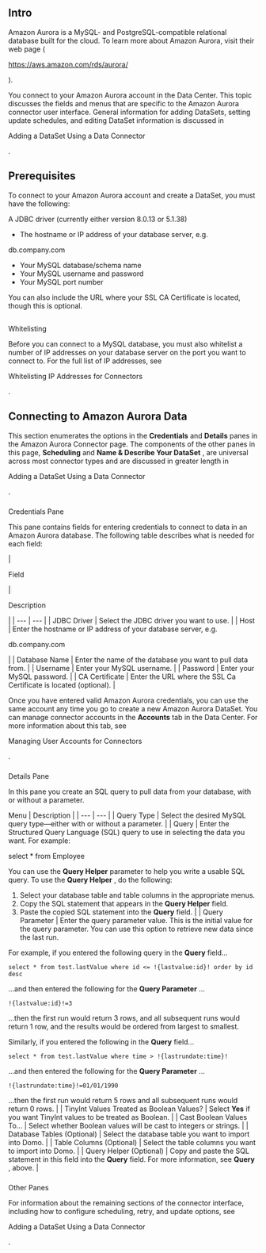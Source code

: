 

Intro
-------

Amazon Aurora is a MySQL- and PostgreSQL-compatible relational database built for the cloud. To learn more about Amazon Aurora, visit their web page (

https://aws.amazon.com/rds/aurora/

).


 You connect to your Amazon Aurora account in the Data Center. This topic discusses the fields and menus that are specific to the Amazon Aurora connector user interface. General information for adding DataSets, setting update schedules, and editing DataSet information is discussed in

Adding a DataSet Using a Data Connector

.


 Prerequisites
---------------

To connect to your Amazon Aurora account and create a DataSet, you must have the following:

 A JDBC driver (currently either version 8.0.13 or 5.1.38)
* The hostname or IP address of your database server, e.g.


 db.company.com
* Your MySQL database/schema name
* Your MySQL username and password
* Your MySQL port number

You can also include the URL where your SSL CA Certificate is located, though this is optional.

##
 Whitelisting

Before you can connect to a MySQL database, you must also whitelist a number of IP addresses on your database server on the port you want to connect to. For the full list of IP addresses, see

Whitelisting IP Addresses for Connectors

.


 Connecting to Amazon Aurora Data
----------------------------------


 This section enumerates the options in the
 **Credentials**
 and
 **Details**
 panes in the Amazon Aurora Connector page. The components of the other panes in this page,
 **Scheduling**
 and
 **Name & Describe Your DataSet**
 , are universal across most connector types and are discussed in greater length in

Adding a DataSet Using a Data Connector

.


###

Credentials Pane


 This pane contains fields for entering credentials to connect to data in an Amazon Aurora database. The following table describes what is needed for each field:


|

Field

|

Description

|
| --- | --- |
|
 JDBC Driver
  |
 Select the JDBC driver you want to use.
  |
|
 Host
  |
 Enter the hostname or IP address of your database server, e.g.


 db.company.com


 |
|
 Database Name
  |
 Enter the name of the database you want to pull data from.
  |
|
 Username
  |
 Enter your MySQL username.
  |
|
 Password
  |
 Enter your MySQL password.
  |
|
 CA Certificate
  |
 Enter the URL where the SSL Ca Certificate is located (optional).
  |


 Once you have entered valid Amazon Aurora credentials, you can use the same account any time you go to create a new Amazon Aurora DataSet. You can manage connector accounts in the
 **Accounts**
 tab in the Data Center. For more information about this tab, see

Managing User Accounts for Connectors

.


###
 Details Pane

In this pane you create an SQL query to pull data from your database, with or without a parameter.


 Menu
  |
 Description
  |
| --- | --- |
|
 Query Type
  |
 Select the desired MySQL query type—either with or without a parameter.
  |
|
 Query
  |
 Enter the Structured Query Language (SQL) query to use in selecting the data you want. For example:

select \* from Employee

You can use the
 ****Query Helper****
 parameter to help you write a usable SQL query. To use the
 ****Query Helper****
 , do the following:
 1. Select your database table and table columns in the appropriate menus.
2. Copy the SQL statement that appears in the
 ****Query Helper****
 field.
3. Paste the copied SQL statement into the
 ****Query****
 field.
 |
|
 Query Parameter
  |
 Enter the query parameter value. This is the initial value for the query parameter. You can use this option to retrieve new data since the last run.


 For example, if you entered the following query in the
 **Query**
 field...


`select * from test.lastValue where id <= !{lastvalue:id}! order by id desc`


 ...and then entered the following for the
 **Query Parameter**
 ...


`!{lastvalue:id}!=3`


 ...then the first run would return 3 rows, and all subsequent runs would return 1 row, and the results would be ordered from largest to smallest.


 Similarly, if you entered the following in the
 **Query**
 field...


`select * from test.lastValue where time > !{lastrundate:time}!`


 ...and then entered the following for the
 **Query Parameter**
 ...


`!{lastrundate:time}!=01/01/1990`


 ...then the first run would return 5 rows and all subsequent runs would return 0 rows.
  |
|
 TinyInt Values Treated as Boolean Values?
  |
 Select
 **Yes**
 if you want TinyInt values to be treated as Boolean.
  |
|
 Cast Boolean Values To...
  |
 Select whether Boolean values will be cast to integers or strings.
  |
|
 Database Tables (Optional)
  |
 Select the database table you want to import into Domo.
  |
|
 Table Columns (Optional)
  |
 Select the table columns you want to import into Domo.
  |
|
 Query Helper (Optional)
  |
 Copy and paste the SQL statement in this field into the
 ****Query****
 field. For more information, see
 ****Query****
 , above.
  |


###
 Other Panes

For information about the remaining sections of the connector interface, including how to configure scheduling, retry, and update options, see

Adding a DataSet Using a Data Connector

.

